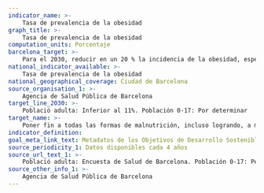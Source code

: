 ```yaml
---
indicator_name: >-
    Tasa de prevalencia de la obesidad
graph_title: >-
    Tasa de prevalencia de la obesidad
computation_units: Porcentaje
barcelona_target: >-
    Para el 2030, reducir en un 20 % la incidencia de la obesidad, especialmente en la infancia 
national_indicator_available: >-
    Tasa de prevalencia de la obesidad
national_geographical_coverage: Ciudad de Barcelona 
source_organisation_1: >-
    Agencia de Salud Pública de Barcelona
target_line_2030: >-
    Població adulta: Inferior al 11%. Población 0-17: Por determinar 
target_name: >-
    Poner fin a todas las formas de malnutrición, incluso logrando, a más tardar en el 2025, las metas convenidas internacionalmente sobre el retraso del crecimiento y la emaciación de los menores de 5 años, y abordar las necesidades de nutrición de las adolescentes, las mujeres embarazadas y lactantes, y las personas mayores
indicator_definition:
goal_meta_link_text: Metadatos de los Objetivos de Desarrollo Sostenible de las Naciones Unidas (pdf 894kB)
source_periodicity_1: Datos disponibles cada 4 años
source_url_text_1: >-
    Població adulta: Encuesta de Salud de Barcelona. Población 0-17: Pendiente obtención datos
source_other_info_1: >-
    Agencia de Salud Pública de Barcelona
---
```


